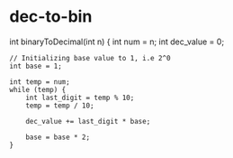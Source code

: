 # dec-to-bin
int binaryToDecimal(int n)
{
    int num = n;
    int dec_value = 0;
 
    // Initializing base value to 1, i.e 2^0
    int base = 1;
 
    int temp = num;
    while (temp) {
        int last_digit = temp % 10;
        temp = temp / 10;
 
        dec_value += last_digit * base;
 
        base = base * 2;
    }
 
